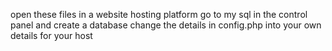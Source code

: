 open these files in a website hosting platform go to my sql in the control panel and create a database 
change the details in config.php into your own details for your host
